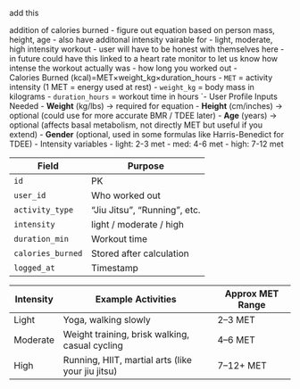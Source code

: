 add this

addition of calories burned
			- figure out equation based on person mass, height, age 
			- also have additonal intensity vairable for 
				- light, moderate, high intensity workout
				- user will have to be honest with themselves here 
					- in future could have this linked to a heart rate monitor to let us know how intense the workout actually was
					- how long you worked out
			- Calories Burned (kcal)=MET×weight_kg×duration_hours
				- `MET` = activity intensity (1 MET = energy used at rest)
				- `weight_kg` = body mass in kilograms
				- `duration_hours` = workout time in hours
				`- User Profile Inputs Needed
					- **Weight** (kg/lbs) → required for equation
					- **Height** (cm/inches) → optional (could use for more accurate BMR / TDEE later)
					- **Age** (years) → optional (affects basal metabolism, not directly MET but useful if you extend)
					- **Gender** (optional, used in some formulas like Harris-Benedict for TDEE)
				- Intensity variables
					- light: 2-3 met
					- med: 4-6 met
					- high: 7-12 met

| Field             | Purpose                      |
| ----------------- | ---------------------------- |
| `id`              | PK                           |
| `user_id`         | Who worked out               |
| `activity_type`   | “Jiu Jitsu”, “Running”, etc. |
| `intensity`       | light / moderate / high      |
| `duration_min`    | Workout time                 |
| `calories_burned` | Stored after calculation     |
| `logged_at`       | Timestamp                    |

| Intensity | Example Activities                                | Approx MET Range |
| --------- | ------------------------------------------------- | ---------------- |
| Light     | Yoga, walking slowly                              | 2–3 MET          |
| Moderate  | Weight training, brisk walking, casual cycling    | 4–6 MET          |
| High      | Running, HIIT, martial arts (like your jiu jitsu) | 7–12+ MET        |
